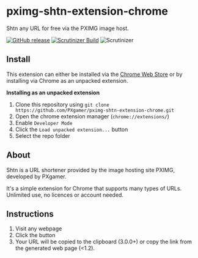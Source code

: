 # pximg-shtn-extension-chrome

Shtn any URL for free via the PXIMG image host.

[![GitHub release](https://img.shields.io/github/release/PXgamer/pximg-shtn-extension-chrome.svg)](https://github.com/PXgamer/pximg-shtn-extension-chrome/releases/latest) [![Scrutinizer Build](https://img.shields.io/scrutinizer/build/g/PXgamer/pximg-shtn-extension-chrome.svg)](https://scrutinizer-ci.com/g/PXgamer/pximg-shtn-extension-chrome/build-status/master) ![Scrutinizer](https://img.shields.io/scrutinizer/g/PXgamer/pximg-shtn-extension-chrome.svg)

## Install
This extension can either be installed via the [Chrome Web Store](https://chrome.google.com/webstore/detail/deicfjmokpmgedoacpdbinhjfnadkadd) or by installing via Chrome as an unpacked extension.

__Installing as an unpacked extension__

1. Clone this repository using `git clone https://github.com/PXgamer/pximg-shtn-extension-chrome.git`
2. Open the chrome extension manager (`chrome://extensions/`)
3. Enable `Developer Mode`
4. Click the `Load unpacked extension...` button
5. Select the repo folder

## About
Shtn is a URL shortener provided by the image hosting site PXIMG, developed by PXgamer.

It's a simple extension for Chrome that supports many types of URLs. Unlimited use, no licences or account needed.

## Instructions
1. Visit any webpage
2. Click the button
3. Your URL will be copied to the clipboard (3.0.0+) or copy the link from the generated web page (<1.2).
